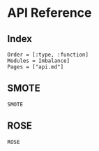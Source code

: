 # API Reference

## Index

```@index
Order = [:type, :function]
Modules = Imbalance]
Pages = ["api.md"]
```

## SMOTE

```@docs
SMOTE
```


## ROSE

```@docs
ROSE
```


